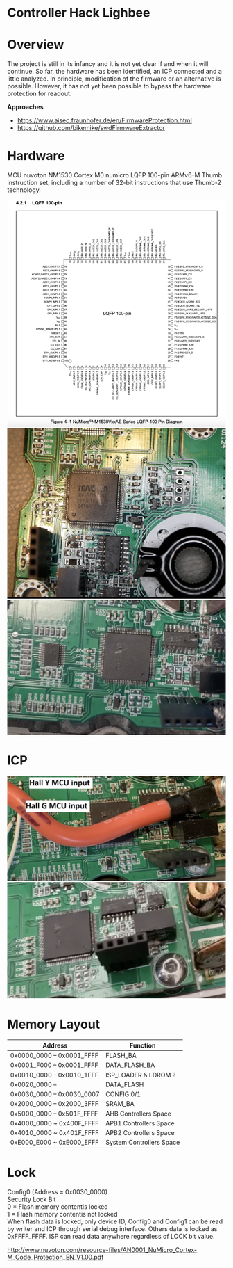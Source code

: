 # Controller Hack Lighbee

# Overview
The project is still in its infancy and it is not yet clear if and when it will continue. So far, the hardware has been identified, an ICP connected and a little analyzed. In principle, modification of the firmware or an alternative is possible.  However, it has not yet been possible to bypass the hardware protection for readout.

**Approaches**  
- https://www.aisec.fraunhofer.de/en/FirmwareProtection.html
- https://github.com/bikemike/swdFirmwareExtractor



# Hardware
MCU nuvoton NM1530 Cortex M0 numicro
LQFP 100-pin
ARMv6-M Thumb instruction set, including a number of 32-bit instructions that use Thumb-2 technology.

![nuvoton NM1530](assets/mcu.png)
![nuvoton NM1530](assets/mcu2.png)
![nuvoton NM1530](assets/mcu3.png)

# ICP
![ICP](assets/icp.png)
![ICP](assets/icp2.png)


# Memory Layout
| Address                     |   Function                  |
|-----------------------------|-----------------------------|
| 0x0000_0000 – 0x0001_FFFF   |   FLASH_BA                  |
| 0x0001_F000 – 0x0001_FFFF   |   DATA_FLASH_BA             |
| 0x0010_0000 – 0x0010_1FFF   |   ISP_LOADER & LDROM ?      |
| 0x0020_0000 –               |   DATA_FLASH                |
| 0x0030_0000 – 0x0030_0007   |   CONFIG 0/1                |
| 0x2000_0000 – 0x2000_3FFF   |   SRAM_BA                   |
| 0x5000_0000 – 0x501F_FFFF   |   AHB Controllers Space     |
| 0x4000_0000 ~ 0x400F_FFFF   |   APB1 Controllers Space    |
| 0x4010_0000 ~ 0x401F_FFFF   |   APB2 Controllers Space    |
| 0xE000_E000 ~ 0xE000_EFFF   |   System Controllers Space  |

# Lock
Config0 (Address = 0x0030_0000)  
Security Lock Bit  
0 = Flash memory contentis locked  
1 = Flash memory contentis not locked  
When flash data is locked, only device ID, Config0 and Config1 can be read by writer and
ICP through serial debug interface. Others data is locked as 0xFFFF_FFFF. ISP can read
data anywhere regardless of LOCK bit value.  

http://www.nuvoton.com/resource-files/AN0001_NuMicro_Cortex-M_Code_Protection_EN_V1.00.pdf
